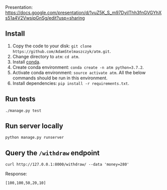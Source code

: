 Presentation: https://docs.google.com/presentation/d/1vuZ5K_S_m97DyilThh3fnGVGYhXs51a4V2VwsipGnSg/edit?usp=sharing

## Install

1. Copy the code to your disk: `git clone https://github.com/AdamStelmaszczyk/atm.git`.
2. Change directory to `atm`: `cd atm`.
2. Install [conda](https://conda.io/docs/user-guide/install/index.html).
3. Create conda environment: `conda create -n atm python=3.7.2`.
4. Activate conda environment: `source activate atm`. All the below commands should be run in this environment.
5. Install dependencies: `pip install -r requirements.txt`.

## Run tests

`./manage.py test`

## Run server locally

`python manage.py runserver`

## Query the `/withdraw` endpoint

`curl http://127.0.0.1:8000/withdraw/ --data 'money=280'`

Response:

`[100,100,50,20,10]`